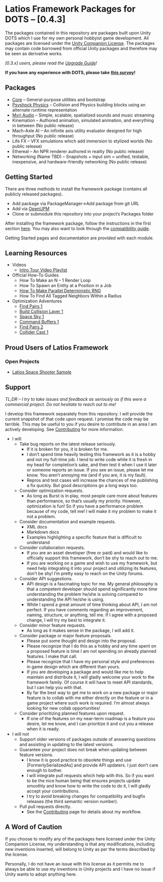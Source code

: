 # Latios Framework Packages for DOTS – [0.4.3]

The packages contained in this repository are packages built upon Unity DOTS
which I use for my own personal hobbyist game development. All packages are
licensed under the [Unity Companion
License](https://unity3d.com/legal/licenses/Unity_Companion_License). The
packages may contain code borrowed from official Unity packages and therefore
may be seen as derivative works.

*[0.3.x] users, please read the* [*Upgrade
Guide*](Documentation~/Upgrade%20Guide.md)*!*

**If you have any experience with DOTS, please take** [**this
survey**](https://docs.google.com/forms/d/e/1FAIpQLScgqi7IxpxdPDrAvv_Vif7lf-EjboXEUwO7DxlNLPNZhyqi2A/viewform?usp=sf_link)**!**

## Packages

-   [Core](Documentation~/Core/README.md) – General-purpose utilities and
    bootstrap
-   [Psyshock Physics](Documentation~/Psyshock%20Physics/README.md) – Collision
    and Physics building blocks using an alternate runtime representation
-   [Myri Audio](Documentation~/Myri%20Audio/README.md) – Simple, scalable,
    spatialized sounds and music streaming
-   Kinemation – Authored animation, simulated animation, and everything in
    between (No public release)
-   Mach-Axle AI – An infinite axis utility evaluator designed for high
    throughput (No public release)
-   Life FX – VFX simulations which add immersion to stylized worlds (No public
    release)
-   Ethereal – An NPR renderer authored in reality (No public release)
-   Networking (Name TBD) – Snapshots + input sim = unified, testable,
    inexpensive, and hardware-friendly networking (No public release)

## Getting Started

There are three methods to install the framework package (contains all publicly
released packages).

-   Add package via PackageManager-\>Add package from git URL
-   Add via [OpenUPM](https://openupm.com/packages/com.latios.latiosframework/)
-   Clone or submodule this repository into your project’s Packages folder

After installing the framework package, follow the instructions in the first
section [here](Documentation~/Core/Getting%20Started.md). You may also want to
look through the [compatibility
guide](Documentation~/Installation%20and%20Compatibility%20Guide.md).

Getting Started pages and documentation are provided with each module.

## Learning Resources

-   Videos
    -   [Intro Tour Video
        Playlist](https://www.youtube.com/watch?v=UGKtIZOolEo&list=PLFME_M84NcPylGB41xAzh2bbbT8nhb_a0)
-   Official How-To Guides
    -   How To Make an N – 1 Render Loop
    -   How To Spawn an Entity at a Position in a Job
    -   [How To Make Parallel Deterministic
        RNG](Documentation~/Core/Rng%20and%20RngToolkit.md)
    -   How To Find All Tagged Neighbors Within a Radius
-   Optimization Adventures
    -   [Find Pairs
        1](Documentation~/Optimization%20Adventures/Part%201%20-%20Find%20Pairs%201.md)
    -   [Build Collision Layer
        1](Documentation~/Optimization%20Adventures/Part%202%20-%20Build%20Collision%20Layer%201.md)
    -   [Space Sky
        1](Documentation~/Optimization%20Adventures/Part%203%20-%20Space%20Sky%201.md)
    -   [Command Buffers
        1](Documentation~/Optimization%20Adventures/Part%204%20-%20Command%20Buffers%201.md)
    -   [Find Pairs
        2](Documentation~/Optimization%20Adventures/Part%205%20-%20Find%20Pairs%202.md)
    -   [Collider Cast
        1](Documentation~/Optimization%20Adventures/Part%206%20-%20ColliderCast%201.md)

## Proud Users of Latios Framework

### Open Projects

-   [Latios Space Shooter Sample](https://github.com/Dreaming381/lsss-wip)

## Support

*TL;DR – I try to take issues and feedback as seriously as if this were a
commercial project. Do not hesitate to reach out to me!*

I develop this framework separately from this repository. I will provide the
current snapshot of that code upon request. I promise the code may be terrible.
This may be useful to you if you desire to contribute in an area I am actively
developing. See [Contributing](Documentation~/Contributing.md) for more
information.

-   I will
    -   Take bug reports on the latest release seriously.
        -   If it is broken for you, it is broken for me.
        -   I don’t spend time heavily testing this framework as it is a hobby
            and not my full-time job. I tend to write code while it is fresh in
            my head for completion’s sake, and then test it when I use it later
            or someone reports an issue. If you see an issue, please let me
            know. You aren’t annoying me (and if you are, it is my fault).
        -   Repros and test cases will increase the chances of me publishing a
            fix quickly. But good descriptions go a long ways too.
    -   Consider optimization requests.
        -   As long as Burst is in play, most people care more about features
            than performance, so that’s usually my priority. However,
            optimization is fun! So if you have a performance problem because of
            my code, tell me! I will make it my problem to make it not a
            problem.
    -   Consider documentation and example requests.
        -   XML docs
        -   Markdown docs
        -   Examples highlighting a specific feature that is difficult to
            understand
    -   Consider collaboration requests.
        -   If you are an asset developer (free or paid) and would like to
            officially support this framework, don’t be shy to reach out to me.
        -   If you are working on a game and wish to use my framework, but need
            help integrating it into your project and utilizing its features,
            don’t be shy! I’m pretty easy to reach on the Unity forums.
    -   Consider API suggestions.
        -   API design is a fascinating topic for me. My general philosophy is
            that a competent developer should spend significantly more time
            understanding the problem he/she is solving compared to
            understanding the API he/she is using.
        -   While I spend a great amount of time thinking about API, I am not
            perfect. If you have comments regarding an improvement, naming,
            structure, or anything, tell me. If I agree with a proposed change,
            I will try my best to integrate it.
    -   Consider minor feature requests.
        -   As long as it makes sense in the package, I will add it.
    -   Consider package or major feature proposals.
        -   Please put some thought and design into the proposal.
        -   Please recognize that I do this as a hobby and any time spent on a
            proposed feature is time I am not spending on already planned
            features. I make that call.
        -   Please recognize that I have my personal style and preferences in
            game design which are different than yours.
        -   If you are developing a package and would like me to help maintain
            and distribute it, I will gladly welcome your work to the framework
            family. Of course it will have to meet API standards, but I can help
            you with that.
        -   By far the best way to get me to work on a new package or major
            feature is to collab with me either directly on the feature or in a
            game project where such work is required. I’m almost always looking
            for new collab opportunities!
    -   Consider prioritizing planned features upon request.
        -   If one of the features on my near-term roadmap is a feature you
            desire, let me know, and I can prioritize it and cut you a release
            when it is ready.
-   I will not
    -   Support older versions of packages outside of answering questions and
        assisting in updating to the latest versions.
    -   Guarantee your project does not break when updating between feature
        versions.
        -   I know it is good practice to obsolete things and use
            [FormerlySerializedAs] and provide API updaters. I just don’t care
            enough to bother.
        -   I will integrate pull requests which help with this. So if you want
            to be the nice human being that ensures projects update smoothly and
            know how to write the code to do it, I will gladly accept your
            contributions.
        -   I try to avoid breaking changes for compatibility and bugfix
            releases (the third semantic version number).
    -   Pull pull requests directly.
        -   See the [Contributing](Documentation~/Contributing.md) page for
            details about my workflow.

## A Word of Caution

If you choose to modify any of the packages here licensed under the Unity
Companion License, my understanding is that any modifications, including new
inventions inserted, will belong to Unity as per the terms described by the
license.

Personally, I do not have an issue with this license as it permits me to always
be able to use my inventions in Unity projects and I have no issue if Unity
wants to adopt anything here.
